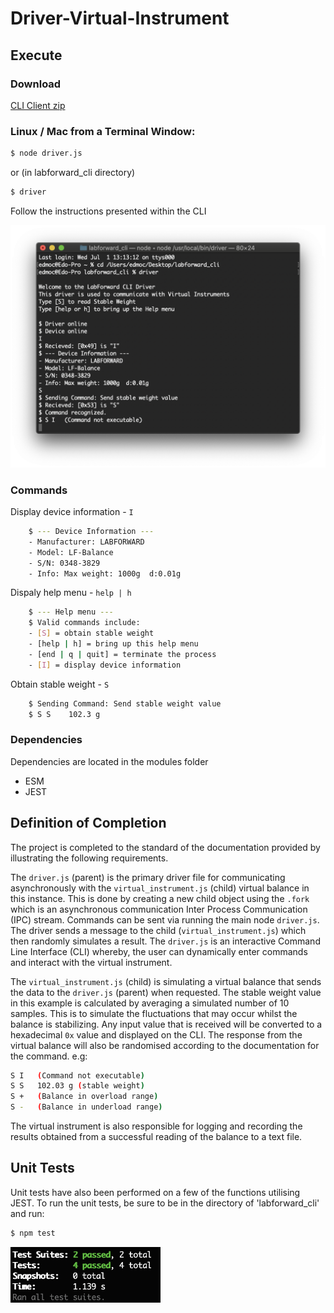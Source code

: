 # Driver-Virtual-Instrument
## Execute
### Download
[CLI Client zip](../master/labforward_cli.zip?raw=true)
### Linux / Mac from a Terminal Window:
```bash
$ node driver.js
```
or (in labforward_cli directory)
```bash
$ driver
``` 
Follow the instructions presented within the CLI

<img src="https://github.com/Eduard53/Driver-Virtual-Instrument/blob/master/CLI.png" width="700">

	
### Commands
Display device information - `I`
```bash
    $ --- Device Information ---
    - Manufacturer: LABFORWARD
    - Model: LF-Balance
    - S/N: 0348-3829
    - Info: Max weight: 1000g  d:0.01g
```

Dispaly help menu - `help | h`
```bash
    $ --- Help menu ---
    $ Valid commands include:
    - [S] = obtain stable weight
    - [help | h] = bring up this help menu
    - [end | q | quit] = terminate the process
    - [I] = display device information
```

Obtain stable weight - `S`
```bash
    $ Sending Command: Send stable weight value
    $ S S    102.3 g
```
	
### Dependencies
Dependencies are located in the modules folder
* ESM
* JEST

## Definition of Completion

The project is completed to the standard of the documentation provided by illustrating the following requirements.

The `driver.js` (parent) is the primary driver file for communicating asynchronously with the `virtual_instrument.js` (child) virtual balance in this instance.
This is done by creating a new child object using the `.fork` which is an asynchronous communication Inter Process Communication (IPC) stream. Commands can 
be sent via running the main node `driver.js`. The driver sends a message to the child (`virtual_instrument.js`) which then randomly simulates a result. 
The `driver.js` is an interactive Command Line Interface (CLI) whereby, the user can dynamically enter commands and interact with the virtual instrument. 

The `virtual_instrument.js` (child) is simulating a virtual balance that sends the data to the `driver.js` (parent) when requested. The stable weight value in this 
example is calculated by averaging a simulated number of 10 samples. This is to simulate the fluctuations that may occur whilst the balance is stabilizing. Any 
input value that is received will be converted to a hexadecimal `0x` value and displayed on the CLI. The response from the virtual balance will also be randomised 
according to the documentation for the command. e.g:
```bash
S I   (Command not executable)
S S   102.03 g (stable weight)
S +   (Balance in overload range)
S -   (Balance in underload range)
```
The virtual instrument is also responsible for logging and recording the results 
obtained from a successful reading of the balance to a text file.

## Unit Tests

Unit tests have also been performed on a few of the functions utilising JEST. 
To run the unit tests, be sure to be in the directory of 'labforward_cli' and run:
```bash
$ npm test
```
<img src="https://github.com/Eduard53/Driver-Virtual-Instrument/blob/master/JEST.png" width="240">

